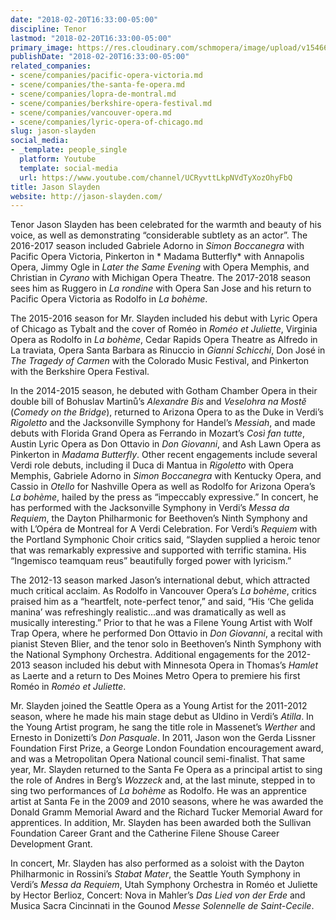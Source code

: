 ```yaml
---
date: "2018-02-20T16:33:00-05:00"
discipline: Tenor
lastmod: "2018-02-20T16:33:00-05:00"
primary_image: https://res.cloudinary.com/schmopera/image/upload/v1546622903/media/2019/01/JasonSlayden.jpg
publishDate: "2018-02-20T16:33:00-05:00"
related_companies:
- scene/companies/pacific-opera-victoria.md
- scene/companies/the-santa-fe-opera.md
- scene/companies/lopra-de-montral.md
- scene/companies/berkshire-opera-festival.md
- scene/companies/vancouver-opera.md
- scene/companies/lyric-opera-of-chicago.md
slug: jason-slayden
social_media:
- _template: people_single
  platform: Youtube
  template: social-media
  url: https://www.youtube.com/channel/UCRyvttLkpNVdTyXozOhyFbQ
title: Jason Slayden
website: http://jason-slayden.com/
---
```

Tenor	 Jason	 Slayden has	 been	 celebrated	 for	 the	 warmth	 and	 beauty	 of	 his	 voice,	 as	 well	 as	 demonstrating	 “considerable	subtlety	 as	 an	 actor”. The	 2016-2017	 season included Gabriele	Adorno	in	*Simon	Boccanegra*	with	Pacific	Opera	Victoria,	Pinkerton	in	* Madama	 Butterfly*	 with	 Annapolis	 Opera,	 Jimmy	 Ogle in	 *Later	the	 Same	 Evening* with	 Opera	 Memphis,	 and Christian	 in	 *Cyrano*	with Michigan	Opera	Theatre. The	2017-2018	season	sees	him	as Ruggero	in	*La	rondine*	with	Opera	San	Jose	and	his return	to	Pacific	
Opera	Victoria as	Rodolfo	in	*La	bohème*.

The	 2015-2016 season for	 Mr.	 Slayden included his	 debut	 with Lyric	Opera	of	Chicago	as	Tybalt	and	the	cover	of	Roméo	in	*Roméo	et	Juliette*,	Virginia	Opera	as	Rodolfo	in	*La	bohème*,	Cedar	Rapids	Opera	Theatre	as	Alfredo	in	La	traviata,	Opera	Santa	Barbara	as	Rinuccio	in	*Gianni	Schicchi*,	Don	 José	in	*The	Tragedy	of	Carmen*	with	the	Colorado	Music	Festival,	and	Pinkerton	with	the	Berkshire	Opera	Festival. 

In	the	2014-2015	season,	he	debuted with	Gotham	Chamber	Opera	in	their	double	bill	of	Bohuslav	Martinů’s	*Alexandre	Bis* and	*Veselohra	na	Mostĕ*	(*Comedy	on	the	Bridge*),	returned	to	Arizona	Opera	to	as	the	Duke	in	Verdi’s	*Rigoletto* and	 the	Jacksonville	 Symphony	 for	 Handel’s	*Messiah*, and	made	 debuts	 with	 Florida	Grand	Opera	 as	 Ferrando	 in	
Mozart’s	*Così fan	 tutte*,	 Austin	 Lyric	Opera	 as	Don	Ottavio	 in	*Don	Giovanni*,	 and	 Ash	 Lawn	Opera	 as	 Pinkerton	 in	*Madama	Butterfly*. Other	 recent	engagements include several	Verdi	 role	debuts,	including	il	Duca	di	Mantua	in	*Rigoletto* with	Opera	Memphis,	 Gabriele	 Adorno	 in	 *Simon	 Boccanegra* with	 Kentucky	 Opera,	 and	 Cassio	 in	*Otello* for	 Nashville	 Opera as	 well	 as Rodolfo	for	Arizona	Opera’s	*La	bohème*,	hailed	by	the	press	as	“impeccably	expressive.”	In	concert,	he	has	performed	with	the	Jacksonville	 Symphony	 in	 Verdi’s	 *Messa	 da	 Requiem*,	 the	 Dayton	 Philharmonic	 for	 Beethoven’s	Ninth	 Symphony and	 with	L’Opéra	 de	Montreal	 for	A	 Verdi Celebration.	 For Verdi’s	*Requiem* with	 the	 Portland	 Symphonic	 Choir	 critics	 said,	 “Slayden	supplied	a	heroic	tenor	that	was	remarkably	expressive	and	supported	with	terrific	stamina.	His	“Ingemisco	teamquam	reus”	beautifully	forged	power	with	lyricism.”

The	 2012-13	 season	 marked	 Jason’s	 international	 debut,	 which	 attracted	 much	 critical	 acclaim.	 As	 Rodolfo	 in	 Vancouver	Opera’s	*La	bohème*,	critics	praised	him	as	a	“heartfelt,	note-perfect	tenor,”	and	said,	“His	‘Che	gelida	manina’	was	refreshingly	realistic...and	was	dramatically	as	well	as	musically	interesting.”	Prior	to	that	he	was	a Filene	Young	Artist	with	Wolf	Trap	Opera,	where	he	performed	Don	Ottavio	in	*Don	Giovanni*,	a	recital	with	pianist	Steven Blier,	and	the	tenor	solo	in	Beethoven’s	Ninth	 Symphony	 with	 the	 National	 Symphony	 Orchestra. Additional	 engagements	 for	 the	 2012-2013	 season	 included	 his	 debut	with	Minnesota	Opera	in	Thomas’s	*Hamlet*	as	 Laerte	and	a	 return	 to	Des	Moines	Metro	Opera	 to	 premiere	 his	 first	Roméo	in	*Roméo	et	Juliette*.

Mr.	Slayden	joined	 the	Seattle	Opera	as	a	Young	Artist	 for	 the	 2011-2012	 season,	where	 he	made	 his	main	 stage	 debut	as	Uldino	in	Verdi’s	*Atilla*.	In	 the	Young	Artist	program,	he	sang	 the	 title	role	in	Massenet’s	*Werther* and	Ernesto	in	Donizetti’s	*Don	 Pasquale*.	 In	 2011,	 Jason	 won	 the	 Gerda	 Lissner	 Foundation	 First	 Prize,	 a	 George	 London	 Foundation	 encouragement	award,	and	was	a	Metropolitan	Opera	National	council	 semi-finalist.	That	 same	year,	Mr.	Slayden	 returned	 to	 the	Santa	Fe	Opera	 as	 a	 principal	 artist	 to	 sing	 the	 role	 of	 Andres	 in	 Berg’s *Wozzeck* and,	 at	 the	 last	 minute,	 stepped	 in	 to	 sing	 two	performances	of	*La	bohème* as	Rodolfo.	He	was	an	apprentice	artist	at	Santa	Fe	in	the	2009	and	2010	seasons,	where	he	was	awarded	 the	 Donald	 Gramm	 Memorial	 Award	 and	 the Richard	 Tucker	 Memorial	 Award	 for	 apprentices. In	 addition,	 Mr.	Slayden	has	been	awarded	both	the	Sullivan	Foundation	Career	Grant	and	the	Catherine	Filene	Shouse	Career	Development	Grant.

In	concert,	Mr.	Slayden	has	also	performed	as	a	soloist	with	 the	Dayton	Philharmonic	in	Rossini’s	*Stabat	Mater*,	 the	Seattle	Youth	 Symphony	 in	 Verdi’s	*Messa	 da	 Requiem*,	Utah	 Symphony	Orchestra	 in	Roméo	 et	 Juliette by	 Hector	 Berlioz,	 Concert:	Nova	in	Mahler’s	*Das	Lied	von	der	Erde* and	Musica	Sacra	Cincinnati	in	the	Gounod	*Messe Solennelle	de	Saint-Cecile*.